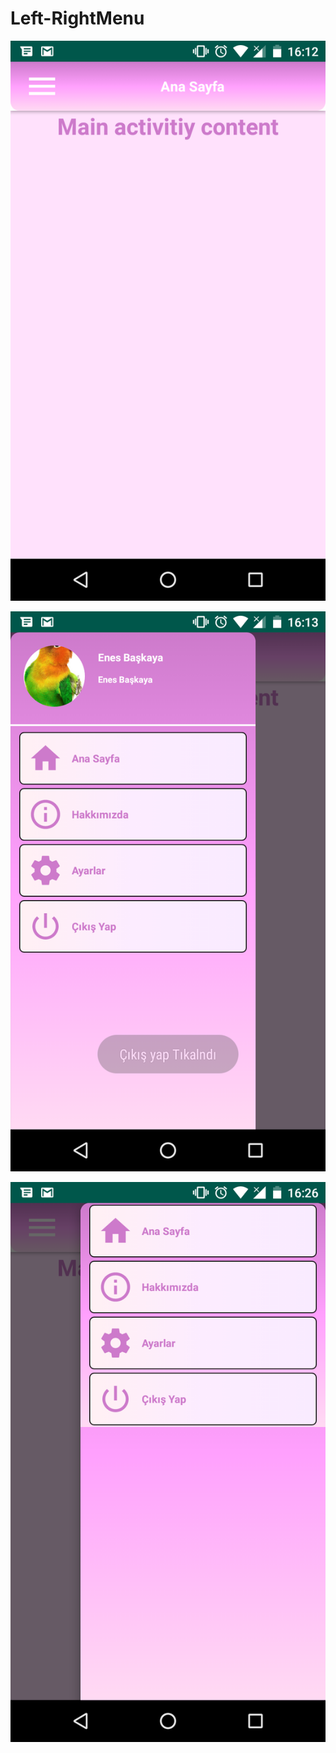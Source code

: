 # Left-RightMenu


![alt text](https://github.com/enes08/Left-RightMenu/blob/master/device-2018-12-31-171331.png?raw=true)


![alt text](https://github.com/enes08/Left-RightMenu/blob/master/device-2018-12-31-171404.png?raw=true)

![alt text](https://github.com/enes08/Left-RightMenu/blob/master/device-2018-12-31-172640.png?raw=true)
